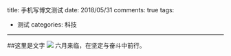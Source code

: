 title: 手机写博文测试
date: 2018/05/31
comments: true 
tags:
 - 测试
categories: 科技

---------
##这里是文字
![](/storage/emulated/0/Snapseed/WuTa_2018-05-12_22-46-34-01.jpeg)
六月来临，在坚定与奋斗中前行。

